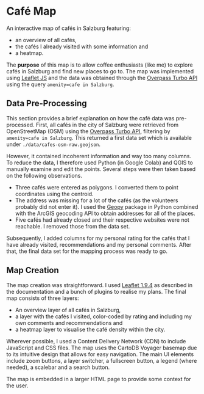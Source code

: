 # Café Map
An interactive map of cafés in Salzburg featuring:
- an overview of all cafés,
- the cafés I already visited with some information and
- a heatmap.

The **purpose** of this map is to allow coffee enthusiasts (like me) to explore cafés in Salzburg and find new places to go to. The map was implemented using [Leaflet JS](https://leafletjs.com/) and the data was obtained through the [Overpass Turbo API](https://overpass-turbo.eu/) using the query `amenity=cafe in Salzburg`.

## Data Pre-Processing
This section provides a brief explanation on how the café data was pre-processed. First, all cafés in the city of Salzburg were retrieved from OpenStreetMap (OSM) using the [Overpass Turbo API](https://overpass-turbo.eu/), filtering by `amenity=cafe in Salzburg`. This returned a first data set which is available under `./data/cafes-osm-raw.geojson`.

However, it contained incoherent information and way too many columns. To reduce the data, I therefore used Python (in Google Colab) and QGIS to manually examine and edit the points. Several steps were then taken based on the following observations.

- Three cafés were entered as polygons. I converted them to point coordinates using the centroid.
- The address was missing for a lot of the cafés (as the volunteers probably did not enter it). I used the [Geopy](https://geopy.readthedocs.io/en/stable/#arcgis) package in Python combined with the ArcGIS geocoding API to obtain addresses for all of the places.
- Five cafés had already closed and their respective websites were not reachable. I removed those from the data set.

Subsequently, I added columns for my personal rating for the cafés that I have already visited, recommendations and my personal comments. After that, the final data set for the mapping process was ready to go.

## Map Creation
The map creation was straightforward. I used [Leaflet 1.9.4](https://leafletjs.com/) as described in the documentation and a bunch of plugins to realise my plans. The final map consists of three layers:
- An overview layer of all cafés in Salzburg,
- a layer with the cafés I visited, color-coded by rating and including my own comments and recommendations and
- a heatmap layer to visualise the café density within the city.

Wherever possible, I used a Content Delivery Network (CDN) to include JavaScript and CSS files. The map uses the CartoDB Voyager basemap due to its intuitive design that allows for easy navigation. The main UI elements include zoom buttons, a layer switcher, a fullscreen button, a legend (where needed), a scalebar and a search button.

The map is embedded in a larger HTML page to provide some context for the user.